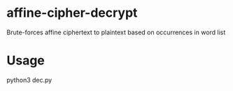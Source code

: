# affine-cipher-decrypt
Brute-forces affine ciphertext to plaintext based on occurrences in word list

# Usage
python3 dec.py <encrypted string>
